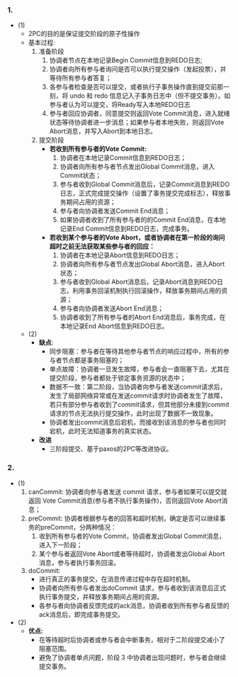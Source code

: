 ### 1.
- (1)
	- 2PC的目的是保证提交阶段的原子性操作
	- 基本过程:
		1. 准备阶段
			1. 协调者节点在本地记录Begin Commit信息到REDO日志;
			2. 协调者向所有参与者询问是否可以执行提交操作（发起投票），并等待所有参与者答复；
			3. 各参与者检查是否可以提交，或者执行子事务操作直到提交前那一刻，将 undo 和 redo 信息记入子事务日志中（但不提交事务）。如参与者认为可以提交，将Ready写入本地REDO日志
			4. 参与者回应协调者，同意提交则返回Vote Commit消息，进入就绪状态等待协调者进一步消息；如果参与者本地失败，则返回Vote Abort消息，并写入Abort到本地日志。
		2. 提交阶段
			- **若收到所有参与者的Vote Commit:**
				1. 协调者在本地记录Commit信息到REDO日志；
				2. 协调者向所有参与者节点发出Global Commit消息，进入Commit状态；
				3. 参与者收到Global Commit消息后，记录Commit消息到REDO日志，正式完成提交操作（设置了事务提交完成标志），释放事务期间占用的资源；
				4. 参与者向协调者发送Commit End消息；
				5. 如果协调者收到了所有参与者的的Commit End消息，在本地记录End Commit信息到REDO日志，完成事务。
			- **若收到某个参与者的Vote Abort，或者协调者在第一阶段的询问超时之前无法获取某些参与者的回应：**
				1. 协调者在本地记录Abort信息到REDO日志；
				2. 协调者向所有参与者节点发出Global Abort消息，进入Abort状态；
				3. 参与者收到Global Abort消息后，记录Abort消息到REDO日志，利用事务回滚机制执行回滚操作，释放事务期间占用的资源；
				4. 参与者向协调者发送Abort End消息；
				5. 协调者收到了所有参与者的Abort End消息后，事务完成，在本地记录End Abort信息到REDO日志。
	- (2)
		- **缺点**:
			- 同步阻塞：参与者在等待其他参与者节点的响应过程中，所有的参与者节点都是事务阻塞的；
			- 单点故障：协调者一旦发生故障，参与者会一直阻塞下去，尤其在提交阶段，参与者都处于锁定事务资源的状态中；
			- 数据不一致：第二阶段，当协调者向参与者发送commit请求后，发生了局部网络异常或在发送commit请求时协调者发生了故障，若只有部分参与者收到了commit请求，但其他部分未接到commit请求的节点无法执行提交操作，此时出现了数据不一致现象。
			- 协调者发出commit消息后宕机，而接收到该消息的参与者也同时宕机，此时无法知道事务的真实状态。
		- **改进**
			- 三阶段提交、基于paxos的2PC等改进协议。

### 2.
- (1)
	1. canCommit: 协调者向参与者发送 commit 请求，参与者如果可以提交就返回 Vote Commit消息(参与者不执行事务操作)，否则返回Vote Abort消息；
	2. preCommit: 协调者根据参与者的回答和超时机制，确定是否可以继续事务的preCommit，分两种情况：
		1. 收到所有参与者的Vote Commit，协调者发出Global Commit消息，进入下一阶段；
		2. 某个参与者返回Vote Abort或者等待超时，协调者发出Global Abort消息，参与者执行事务回滚。
	3. doCommit: 
		- 进行真正的事务提交，在消息传递过程中存在超时机制。
		- 协调者向所有参与者发出doCommit 请求，参与者收到该消息后正式执行事务提交，并释放事务期间占用的资源。
		- 各参与者向协调者反馈完成的ack消息，协调者收到所有参与者反馈的ack消息后，即完成事务提交。
- (2)
	- **优点:**
		- 在等待超时后协调者或参与者会中断事务，相对于二阶段提交减小了阻塞范围。
		- 避免了协调者单点问题，阶段 3 中协调者出现问题时，参与者会继续提交事务。